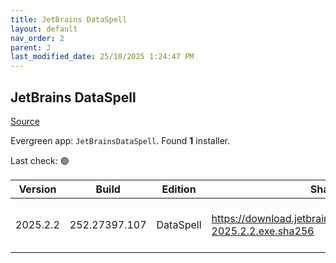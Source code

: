 ```yaml
---
title: JetBrains DataSpell
layout: default
nav_order: 2
parent: J
last_modified_date: 25/10/2025 1:24:47 PM
---
```


## JetBrains DataSpell

[Source](https://www.jetbrains.com/dataspell)

Evergreen app: `JetBrainsDataSpell`. Found **1** installer.

Last check: 🟢

| Version  | Build         | Edition   | Sha256                                                              | Date       | Size       | Type | URI                                                                                                                          |
| -------- | ------------- | --------- | ------------------------------------------------------------------- | ---------- | ---------- | ---- | ---------------------------------------------------------------------------------------------------------------------------- |
| 2025.2.2 | 252.27397.107 | DataSpell | https://download.jetbrains.com/python/dataspell-2025.2.2.exe.sha256 | 23/10/2025 | 1117693376 | exe  | [https://download.jetbrains.com/python/dataspell-2025.2.2.exe](https://download.jetbrains.com/python/dataspell-2025.2.2.exe) |
